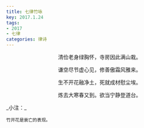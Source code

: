 ```yaml
---
title: 七律竹咏
key: 2017.1.24
tags: 
- 2017
- 七律
categories: 律诗
---
```


<p align="center">清俭老身绿胸怀，寺房因此满山栽。
</p>
<p align="center">谦空尽节虚心见，修善傲霜风雅来。
</p>
<p align="center">生不开花融净土，死就成材慰尘埃。
</p>
<p align="center">炼去大寒春又到。欲当宁静登道台。
</p>
_小注：_

```
竹开花是衰亡的表现。
```